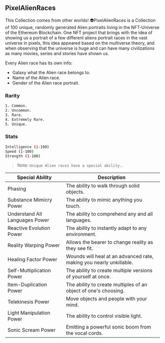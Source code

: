 ## PixelAlienRaces

This Collection comes from other worlds! 👽PixelAlienRaces is a Collection of 100 unique, randomly generated Alien portraits living in the NFT-Universe of the Ethereum Blockchain. One NFT project that brings with the idea of showing us a portrait of a few different aliens portrait races in the vast universe in pixels, this idea appeared based on the multiverse theory, and when observing that the universe is huge and can have many civilizations as many movies, series and stories have shown us.

Every Alien race has its own info: 
- Galaxy what the Alien race belongs to.
- Name of the Alien race.
- Gender of the Alien race portrait.

### Rarity

```sh
1. Common.
2. Uncommon.
3. Rare.
4. Extremely Rare.
5. Unique.
```

### Stats

```sh
Intelligence (1-100)
Speed (1-100)
Strength (1-100)
```

> Note: `Unique Alien races have a special ability.`.


| Special Ability | Description |
| ------ | ------ |
| Phasing | The ability to walk through solid objects. |
| Substance Mimicry Power | The ability to mimic anything you touch. |
| Understand All Languages Power | The ability to comprehend any and all languages. |
| Reactive Evolution Power | The ability to instantly adapt to any environment. |
| Reality Warping Power | Allows the bearer to change reality as they see fit. |
| Healing Factor Power | Wounds will heal at an advanced rate, making you nearly unkillable. |
| Self-Multiplication Power | The ability to create multiple versions of yourself at once. |
| Item-Duplication Power | The ability to create multiples of an object of one's choosing. |
| Telekinesis Power | Move objects and people with your mind. |
| Light Manipulation Power | The ability to control visible light. |
| Sonic Scream Power | Emitting a powerful sonic boom from the vocal cords. |
